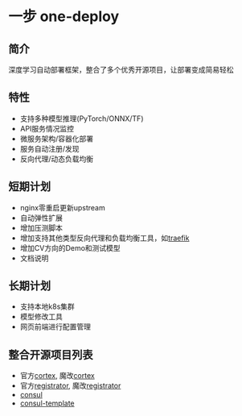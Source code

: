 # 一步 one-deploy

## 简介

深度学习自动部署框架，整合了多个优秀开源项目，让部署变成简易轻松

## 特性

- 支持多种模型推理(PyTorch/ONNX/TF)
- API服务情况监控
- 微服务架构/容器化部署
- 服务自动注册/发现
- 反向代理/动态负载均衡

## 短期计划

- nginx零重启更新upstream
- 自动弹性扩展
- 增加压测脚本
- 增加支持其他类型反向代理和负载均衡工具，如[traefik](https://github.com/traefik/traefik/)
- 增加CV方向的Demo和测试模型
- 文档说明

## 长期计划

- 支持本地k8s集群
- 模型修改工具
- 网页前端进行配置管理

## 整合开源项目列表

- 官方[cortex](https://github.com/cortexlabs/cortex), 魔改[cortex](https://github.com/bindog/cortex)
- 官方[registrator](https://github.com/gliderlabs/registrator), 魔改[registrator]()
- [consul](https://github.com/hashicorp/consul)
- [consul-template](https://github.com/hashicorp/consul-template)
